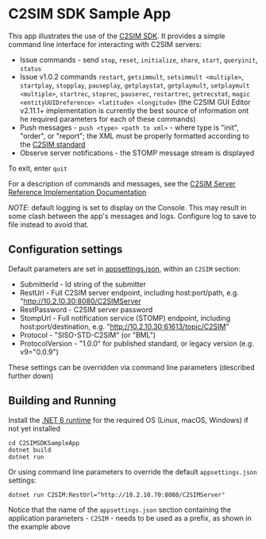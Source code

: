 ﻿# C2SIM SDK Sample App

This app illustrates the use of the [C2SIM SDK](..). It provides a simple command line interface for interacting with C2SIM servers:

- Issue commands - send `stop`, `reset`, `initialize`, `share`, `start`, `queryinit`, `status` 
- Issue v1.0.2 commands
    `restart`, 
    `getsimmult`, `setsimmult <multiple>`,
    `startplay`, `stopplay`, `pauseplay`, `getplaystat`, `getplaymult`, `setplaymult <multiple>`,
    `startrec`, `stoprec`, `pauserec`, `restartrec`, `getrecstat`,
    `magic <entityUUIDreference> <latitude> <longitude>` (the C2SIM GUI Editor v2.11.1+ implementation is currently the best source of information ont he required parameters for each of these commands)
- Push messages - `push <type> <path to xml>` - where type is "init", "order", or "report"; the XML must be properly formatted according to the 
[C2SIM standard](https://github.com/hyssostech/OpenC2SIM.github.io/tree/master/Standard)
- Observe server notifications - the STOMP message stream is displayed

To exit, enter `quit`

For a description of commands and messages, see the [C2SIM Server Reference Implementation Documentation](https://bit.ly/36E8Sb5)

*NOTE*: default logging is set to display on the Console. This may result in some clash between the app's messages and logs. Configure log to save to file instead to avoid that.

## Configuration settings

Default parameters are set in [appsettings.json](./appsettings.json), within an `C2SIM` section:

* SubmitterId - Id string of the submitter
* RestUrl - Full C2SIM server endpoint, including host:port/path, e.g. "http://10.2.10.30:8080/C2SIMServer
* RestPassword - C2SIM server password
* StompUrl - Full notification service (STOMP) endpoint, including host:port/destination, e.g. "http://10.2.10.30:61613/topic/C2SIM"
* Protocol - "SISO-STD-C2SIM" (or "BML")
* ProtocolVersion - "1.0.0" for published standard, or legacy version (e.g. v9="0.0.9")

These settings can be overridden via command line parameters (described further down)

## Building and Running

Install the [.NET 6 runtime](https://dotnet.microsoft.com/download/dotnet/6.0) for the required OS (Linux, macOS, Windows) if not yet installed

```
cd C2SIMSDKSampleApp
dotnet build
dotnet run 
```
Or using command line parameters to override the default `appsettings.json` settings:

```
dotnet run C2SIM:RestUrl="http://10.2.10.70:8080/C2SIMServer"
```

Notice that the name of the `appsettings.json` section containing the application parameters - `C2SIM` - needs to be used as a prefix, as shown in the example above